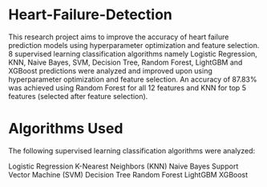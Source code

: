 # Heart-Failure-Detection
This research project aims to improve the accuracy of heart failure prediction models using hyperparameter optimization and feature selection. 8 supervised learning classification algorithms namely Logistic Regression, KNN, Naive Bayes, SVM, Decision Tree, Random Forest, LightGBM and XGBoost predictions were analyzed and improved upon using hyperparameter optimization and feature selection. An accuracy of 87.83% was achieved using Random Forest for all 12 features and KNN for top 5 features (selected after feature selection).


# Algorithms Used
The following supervised learning classification algorithms were analyzed:

Logistic Regression
K-Nearest Neighbors (KNN)
Naive Bayes
Support Vector Machine (SVM)
Decision Tree
Random Forest
LightGBM
XGBoost
